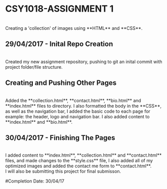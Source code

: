 <!-- Peareace Payneeandy - 15409929 -->

# CSY1018-ASSIGNMENT 1

<!-- Short Explaination of the project -->
<br>
Creating a 'collection' of images using **HTML** and **CSS**.

<!-- Update Log -->
<br>

## 29/04/2017 - Inital Repo Creation

<br>
Created my new assignment repository, pushing to git an inital commit with project folder/file structure.

<br>

## Creating and Pushing Other Pages

<br>
Added the  **collection.html**, **contact.html**, **bio.html** and **index.html** files to directory. I also formatted the body in the **CSS**, as well as the navigation bar, I added the basic code to each page for example: the header, logo and navigation bar. I also added content to **index.html** and **bio.html**.

<br>

## 30/04/2017 - Finishing The Pages

<br>
I added content to **index.html**, **collection.html** and **contact.html** files, and made changes to the **style.css** file, I also added all of my optimized images and added the contact me form to **contact.html**.


<br>
I will also be submitting this project for final submisson.

#Completion Date: 30/04/17
